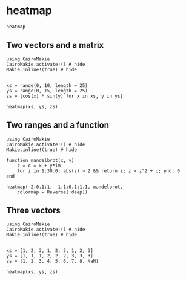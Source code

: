 # heatmap

```@docs
heatmap
```

## Two vectors and a matrix

```@example
using CairoMakie
CairoMakie.activate!() # hide
Makie.inline!(true) # hide


xs = range(0, 10, length = 25)
ys = range(0, 15, length = 25)
zs = [cos(x) * sin(y) for x in xs, y in ys]

heatmap(xs, ys, zs)
```

## Two ranges and a function

```@example
using CairoMakie
CairoMakie.activate!() # hide
Makie.inline!(true) # hide

function mandelbrot(x, y)
    z = c = x + y*im
    for i in 1:30.0; abs(z) > 2 && return i; z = z^2 + c; end; 0
end

heatmap(-2:0.1:1, -1.1:0.1:1.1, mandelbrot,
    colormap = Reverse(:deep))
```

## Three vectors

```@example
using CairoMakie
CairoMakie.activate!() # hide
Makie.inline!(true) # hide


xs = [1, 2, 3, 1, 2, 3, 1, 2, 3]
ys = [1, 1, 1, 2, 2, 2, 3, 3, 3]
zs = [1, 2, 3, 4, 5, 6, 7, 8, NaN]

heatmap(xs, ys, zs)
```